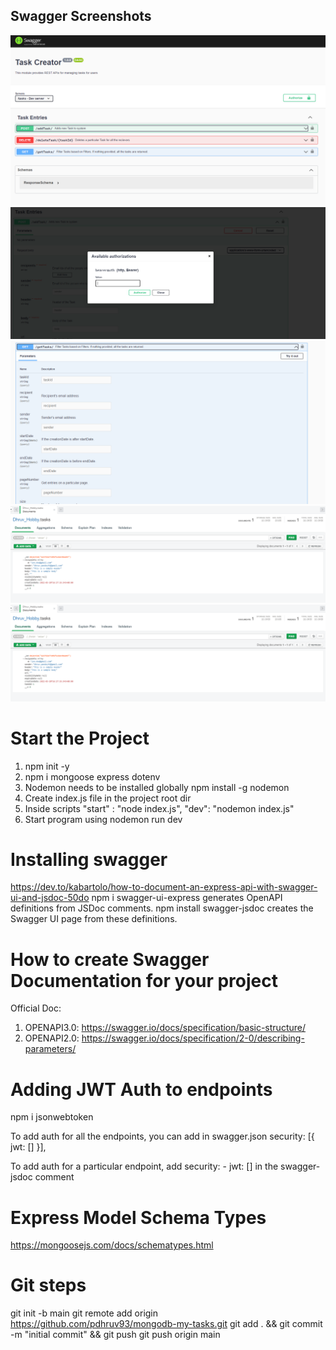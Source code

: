 <h2>Swagger Screenshots</h2>
<img src="screenshots/1.png">
<img src="screenshots/2.PNG">
<img src="screenshots/3.PNG">
<img src="screenshots/4.PNG">
<img src="screenshots/5.PNG">



Start the Project
==================================
1. npm init -y
2. npm i mongoose express dotenv
3. Nodemon needs to be installed globally
npm install -g nodemon
4. Create index.js file in the project root dir
5. Inside scripts
"start" : "node index.js",
"dev": "nodemon index.js"
6. Start program using nodemon run dev



Installing swagger
======================================
https://dev.to/kabartolo/how-to-document-an-express-api-with-swagger-ui-and-jsdoc-50do
npm i swagger-ui-express	generates OpenAPI definitions from JSDoc comments.
npm install swagger-jsdoc	creates the Swagger UI page from these definitions.



How to create Swagger Documentation for your project
================================================
Official Doc:
1. OPENAPI3.0: https://swagger.io/docs/specification/basic-structure/
2. OPENAPI2.0: https://swagger.io/docs/specification/2-0/describing-parameters/

Adding JWT Auth to endpoints
==============================================
npm i jsonwebtoken

To add auth for all the endpoints, you can add in swagger.json
security: [{
      jwt: []
}],

To add auth for a particular endpoint, add security: - jwt: [] in the  swagger-jsdoc comment


Express Model Schema Types
================================
https://mongoosejs.com/docs/schematypes.html


Git steps
================================
git init -b main git remote add origin https://github.com/pdhruv93/mongodb-my-tasks.git git add . && git commit -m "initial commit" && git push git push origin main
